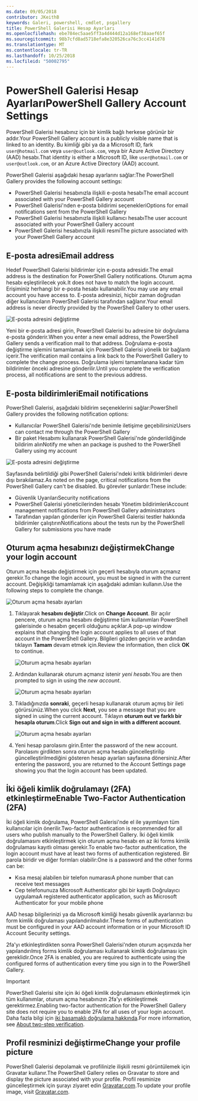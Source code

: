 ```yaml
---
ms.date: 09/05/2018
contributor: JKeithB
keywords: Galeri, powershell, cmdlet, psgallery
title: PowerShell Galerisi Hesap Ayarları
ms.openlocfilehash: ebe784ec5aae5ff3a4d444d12a168ef38aaef65f
ms.sourcegitcommit: 98b7cfd8ad5718efa8e320526ca76c3cc4141d78
ms.translationtype: MT
ms.contentlocale: tr-TR
ms.lasthandoff: 10/25/2018
ms.locfileid: "50002795"
---
```

# <a name="powershell-gallery-account-settings"></a><span data-ttu-id="226fc-103">PowerShell Galerisi Hesap Ayarları</span><span class="sxs-lookup"><span data-stu-id="226fc-103">PowerShell Gallery Account Settings</span></span>

<span data-ttu-id="226fc-104">PowerShell Galerisi hesabınız için bir kimlik bağlı herkese görünür bir addır.</span><span class="sxs-lookup"><span data-stu-id="226fc-104">Your PowerShell Gallery account is a publicly visible name that is linked to an identity.</span></span> <span data-ttu-id="226fc-105">Bu kimliği gibi ya da a Microsoft ID, fark `user@hotmail.com` veya `user@outlook.com`, veya bir Azure Active Directory (AAD) hesabı.</span><span class="sxs-lookup"><span data-stu-id="226fc-105">That identity is either a Microsoft ID, like `user@hotmail.com` or `user@outlook.com`, or an Azure Active Directory (AAD) account.</span></span>

<span data-ttu-id="226fc-106">PowerShell Galerisi aşağıdaki hesap ayarlarını sağlar:</span><span class="sxs-lookup"><span data-stu-id="226fc-106">The PowerShell Gallery provides the following account settings:</span></span>

- <span data-ttu-id="226fc-107">PowerShell Galerisi hesabınızla ilişkili e-posta hesabı</span><span class="sxs-lookup"><span data-stu-id="226fc-107">The email account associated with your PowerShell Gallery account</span></span>
- <span data-ttu-id="226fc-108">PowerShell Galerisi'nden e-posta bildirimi seçenekleri</span><span class="sxs-lookup"><span data-stu-id="226fc-108">Options for email notifications sent from the PowerShell Gallery</span></span>
- <span data-ttu-id="226fc-109">PowerShell Galerisi hesabınızla ilişkili kullanıcı hesabı</span><span class="sxs-lookup"><span data-stu-id="226fc-109">The user account associated with your PowerShell Gallery account</span></span>
- <span data-ttu-id="226fc-110">PowerShell Galerisi hesabınızla ilişkili resmi</span><span class="sxs-lookup"><span data-stu-id="226fc-110">The picture associated with your PowerShell Gallery account</span></span>

## <a name="email-address"></a><span data-ttu-id="226fc-111">E-posta adresi</span><span class="sxs-lookup"><span data-stu-id="226fc-111">Email address</span></span>

<span data-ttu-id="226fc-112">Hedef PowerShell Galerisi bildirimler için e-posta adresidir.</span><span class="sxs-lookup"><span data-stu-id="226fc-112">The email address is the destination for PowerShell Gallery notifications.</span></span> <span data-ttu-id="226fc-113">Oturum açma hesabı eşleştirilecek yok.</span><span class="sxs-lookup"><span data-stu-id="226fc-113">It does not have to match the login account.</span></span> <span data-ttu-id="226fc-114">Erişiminiz herhangi bir e-posta hesabı kullanabilir.</span><span class="sxs-lookup"><span data-stu-id="226fc-114">You may use any email account you have access to.</span></span> <span data-ttu-id="226fc-115">E-posta adresinizi, hiçbir zaman doğrudan diğer kullanıcıların PowerShell Galerisi tarafından sağlanır.</span><span class="sxs-lookup"><span data-stu-id="226fc-115">Your email address is never directly provided by the PowerShell Gallery to other users.</span></span>

![E-posta adresini değiştirme](../../Images/PSGallery_AcccountEmailAddress.png)

<span data-ttu-id="226fc-117">Yeni bir e-posta adresi girin, PowerShell Galerisi bu adresine bir doğrulama e-posta gönderir.</span><span class="sxs-lookup"><span data-stu-id="226fc-117">When you enter a new email address, the PowerShell Gallery sends a verification mail to that address.</span></span> <span data-ttu-id="226fc-118">Doğrulama e-posta değiştirme işlemini tamamlamak için PowerShell Galerisi yönelik bir bağlantı içerir.</span><span class="sxs-lookup"><span data-stu-id="226fc-118">The verification mail contains a link back to the PowerShell Gallery to complete the change process.</span></span> <span data-ttu-id="226fc-119">Doğrulama işlemi tamamlanana kadar tüm bildirimler önceki adresine gönderilir.</span><span class="sxs-lookup"><span data-stu-id="226fc-119">Until you complete the verification process, all notifications are sent to the previous address.</span></span>

## <a name="email-notifications"></a><span data-ttu-id="226fc-120">E-posta bildirimleri</span><span class="sxs-lookup"><span data-stu-id="226fc-120">Email notifications</span></span>

<span data-ttu-id="226fc-121">PowerShell Galerisi, aşağıdaki bildirim seçeneklerini sağlar:</span><span class="sxs-lookup"><span data-stu-id="226fc-121">PowerShell Gallery provides the following notification options:</span></span>

- <span data-ttu-id="226fc-122">Kullanıcılar PowerShell Galerisi'nde benimle iletişime geçebilirsiniz</span><span class="sxs-lookup"><span data-stu-id="226fc-122">Users can contact me through the PowerShell Gallery</span></span>
- <span data-ttu-id="226fc-123">Bir paket Hesabımı kullanarak PowerShell Galerisi'nde gönderildiğinde bildirim alın</span><span class="sxs-lookup"><span data-stu-id="226fc-123">Notify me when an package is pushed to the PowerShell Gallery using my account</span></span>

![E-posta adresini değiştirme](../../Images/PSGallery_AccountEmailOptions.png)

<span data-ttu-id="226fc-125">Sayfasında belirtildiği gibi PowerShell Galerisi'ndeki kritik bildirimleri devre dışı bırakılamaz.</span><span class="sxs-lookup"><span data-stu-id="226fc-125">As noted on the page, critical notifications from the PowerShell Gallery can't be disabled.</span></span>
<span data-ttu-id="226fc-126">Bu görevler şunlardır:</span><span class="sxs-lookup"><span data-stu-id="226fc-126">These include:</span></span>

- <span data-ttu-id="226fc-127">Güvenlik Uyarıları</span><span class="sxs-lookup"><span data-stu-id="226fc-127">Security notifications</span></span>
- <span data-ttu-id="226fc-128">PowerShell Galerisi yöneticilerinden hesabı Yönetim bildirimleri</span><span class="sxs-lookup"><span data-stu-id="226fc-128">Account management notifications from PowerShell Gallery administrators</span></span>
- <span data-ttu-id="226fc-129">Tarafından yapılan gönderiler için PowerShell Galerisi testler hakkında bildirimler çalıştırın</span><span class="sxs-lookup"><span data-stu-id="226fc-129">Notifications about the tests run by the PowerShell Gallery for submissions you have made</span></span>

## <a name="change-your-login-account"></a><span data-ttu-id="226fc-130">Oturum açma hesabınızı değiştirmek</span><span class="sxs-lookup"><span data-stu-id="226fc-130">Change your login account</span></span>

<span data-ttu-id="226fc-131">Oturum açma hesabı değiştirmek için geçerli hesabıyla oturum açmanız gerekir.</span><span class="sxs-lookup"><span data-stu-id="226fc-131">To change the login account, you must be signed in with the current account.</span></span> <span data-ttu-id="226fc-132">Değişikliği tamamlamak için aşağıdaki adımları kullanın.</span><span class="sxs-lookup"><span data-stu-id="226fc-132">Use the following steps to complete the change.</span></span>

![Oturum açma hesabı ayarları](../../Images/PSGallery_LoginAccountSettings.png)

1. <span data-ttu-id="226fc-134">Tıklayarak **hesabını değiştir**.</span><span class="sxs-lookup"><span data-stu-id="226fc-134">Click on **Change Account**.</span></span> <span data-ttu-id="226fc-135">Bir açılır pencere, oturum açma hesabını değiştirme tüm kullanımları PowerShell galerisinde o hesabın geçerli olduğunu açıklar.</span><span class="sxs-lookup"><span data-stu-id="226fc-135">A pop-up window explains that changing the login account applies to all uses of that account in the PowerShell Gallery.</span></span> <span data-ttu-id="226fc-136">Bilgileri gözden geçirin ve ardından tıklayın **Tamam** devam etmek için.</span><span class="sxs-lookup"><span data-stu-id="226fc-136">Review the information, then click **OK** to continue.</span></span>

   ![Oturum açma hesabı ayarları](../../Images/PSGallery_LoginAccountChange-1.png)

2. <span data-ttu-id="226fc-138">Ardından kullanarak oturum açmanız istenir _yeni hesabı_.</span><span class="sxs-lookup"><span data-stu-id="226fc-138">You are then prompted to sign in using the _new account_.</span></span>

   ![Oturum açma hesabı ayarları](../../Images/PSGallery_LoginAccountChange-2.png)

3. <span data-ttu-id="226fc-140">Tıkladığınızda **sonraki**, geçerli hesap kullanarak oturum açmış bir ileti görürsünüz.</span><span class="sxs-lookup"><span data-stu-id="226fc-140">When you click **Next**, you see a message that you are signed in using the current account.</span></span>
   <span data-ttu-id="226fc-141">Tıklayın **oturum out ve farklı bir hesapla oturum**.</span><span class="sxs-lookup"><span data-stu-id="226fc-141">Click **Sign out and sign in with a different account**.</span></span>

   ![Oturum açma hesabı ayarları](../../Images/PSGallery_LoginAccountChange-3.png)

4. <span data-ttu-id="226fc-143">Yeni hesap parolasını girin.</span><span class="sxs-lookup"><span data-stu-id="226fc-143">Enter the password of the new account.</span></span> <span data-ttu-id="226fc-144">Parolasını girdikten sonra oturum açma hesabı güncelleştirilip güncelleştirilmediğini gösteren hesap ayarları sayfasına dönersiniz.</span><span class="sxs-lookup"><span data-stu-id="226fc-144">After entering the password, you are returned to the Account Settings page showing you that the login account has been updated.</span></span>


## <a name="enable-two-factor-authentication-2fa"></a><span data-ttu-id="226fc-145">İki öğeli kimlik doğrulamayı (2FA) etkinleştirme</span><span class="sxs-lookup"><span data-stu-id="226fc-145">Enable Two-Factor Authentication (2FA)</span></span>

<span data-ttu-id="226fc-146">İki öğeli kimlik doğrulama, PowerShell Galerisi'nde el ile yayımlayın tüm kullanıcılar için önerilir.</span><span class="sxs-lookup"><span data-stu-id="226fc-146">Two-factor authentication is recommended for all users who publish manually to the PowerShell Gallery.</span></span> <span data-ttu-id="226fc-147">İki öğeli kimlik doğrulamasını etkinleştirmek için oturum açma hesabı en az iki forms kimlik doğrulaması kayıtlı olması gerekir.</span><span class="sxs-lookup"><span data-stu-id="226fc-147">To enable two-factor authentication, the login account must have at least two forms of authentication registered.</span></span> <span data-ttu-id="226fc-148">Bir parola biridir ve diğer formları olabilir:</span><span class="sxs-lookup"><span data-stu-id="226fc-148">One is a password and the other forms can be:</span></span>

- <span data-ttu-id="226fc-149">Kısa mesaj alabilen bir telefon numarası</span><span class="sxs-lookup"><span data-stu-id="226fc-149">A phone number that can receive text messages</span></span>
- <span data-ttu-id="226fc-150">Cep telefonunuza Microsoft Authenticator gibi bir kayıtlı Doğrulayıcı uygulama</span><span class="sxs-lookup"><span data-stu-id="226fc-150">A registered authenticator application, such as Microsoft Authenticator for your mobile phone</span></span>

<span data-ttu-id="226fc-151">AAD hesap bilgilerinizi ya da Microsoft kimliği hesabı güvenlik ayarlarınızı bu form kimlik doğrulaması yapılandırılmalıdır.</span><span class="sxs-lookup"><span data-stu-id="226fc-151">These forms of authentication must be configured in your AAD account information or in your Microsoft ID Account Security settings.</span></span>

<span data-ttu-id="226fc-152">2fa'yı etkinleştirdikten sonra PowerShell Galerisi'nden oturum açışınızda her yapılandırılmış forms kimlik doğrulaması kullanarak kimlik doğrulaması için gereklidir.</span><span class="sxs-lookup"><span data-stu-id="226fc-152">Once 2FA is enabled, you are required to authenticate using the configured forms of authentication every time you sign in to the PowerShell Gallery.</span></span>

> [!IMPORTANT]
> <span data-ttu-id="226fc-153">PowerShell Galerisi site için iki öğeli kimlik doğrulamasını etkinleştirmek için tüm kullanımlar, oturum açma hesabınızın 2fa'yı etkinleştirmek gerektirmez.</span><span class="sxs-lookup"><span data-stu-id="226fc-153">Enabling two-factor authentication for the PowerShell Gallery site does not require you to enable 2FA for all uses of your login account.</span></span> <span data-ttu-id="226fc-154">Daha fazla bilgi için [iki basamaklı doğrulama hakkında](https://support.microsoft.com/help/12408/microsoft-account-about-two-step-verification).</span><span class="sxs-lookup"><span data-stu-id="226fc-154">For more information, see [About two-step verification](https://support.microsoft.com/help/12408/microsoft-account-about-two-step-verification).</span></span>

## <a name="change-your-profile-picture"></a><span data-ttu-id="226fc-155">Profil resminizi değiştirme</span><span class="sxs-lookup"><span data-stu-id="226fc-155">Change your profile picture</span></span>

<span data-ttu-id="226fc-156">PowerShell Galerisi depolamak ve profilinizle ilişkili resmi görüntülemek için Gravatar kullanır.</span><span class="sxs-lookup"><span data-stu-id="226fc-156">The PowerShell Gallery relies on Gravatar to store and display the picture associated with your profile.</span></span> <span data-ttu-id="226fc-157">Profil resminize güncelleştirmek için şurayı ziyaret edin [Gravatar.com](http://www.gravatar.com/).</span><span class="sxs-lookup"><span data-stu-id="226fc-157">To update your profile image, visit [Gravatar.com](http://www.gravatar.com/).</span></span>
